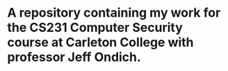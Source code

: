 # A repository containing my work for the CS231 Computer Security course at Carleton College with professor Jeff Ondich.
